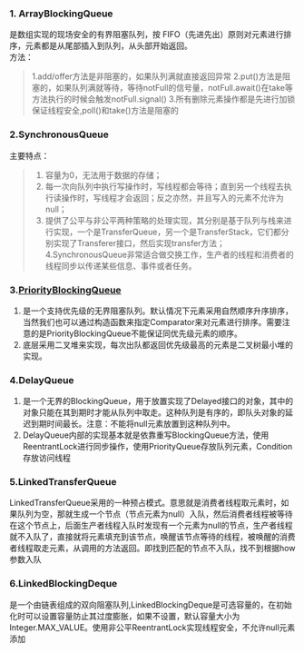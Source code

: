 ### 1. ArrayBlockingQueue
是数组实现的现场安全的有界阻塞队列，按 FIFO（先进先出）原则对元素进行排序，元素都是从尾部插入到队列，从头部开始返回。   
方法：
> 1.add/offer方法是非阻塞的，如果队列满就直接返回异常
> 2.put()方法是阻塞的，如果队列满就等待，等待notFull的信号量，notFull.await()在take等方法执行的时候会触发notFull.signal()
> 3.所有删除元素操作都是先进行加锁保证线程安全,poll()和take()方法是阻塞的
### 2.SynchronousQueue
主要特点：
> 1. 容量为0，无法用于数据的存储；
> 2.  每一次向队列中执行写操作时，写线程都会等待；直到另一个线程去执行读操作时，写线程才会返回；反之亦然，并且写入的元素不允许为null；
> 3. 提供了公平与非公平两种策略的处理实现，其分别是基于队列与栈来进行实现，一个是TransferQueue，另一个是TransferStack，它们都分别实现了Transferer接口，然后实现transfer方法；
> 4.SynchronousQueue非常适合做交换工作，生产者的线程和消费者的线程同步以传递某些信息、事件或者任务。
### 3.[PriorityBlockingQueue](https://www.jianshu.com/p/43954715aa28) 
1. 是一个支持优先级的无界阻塞队列。默认情况下元素采用自然顺序升序排序，当然我们也可以通过构造函数来指定Comparator来对元素进行排序。需要注意的是PriorityBlockingQueue不能保证同优先级元素的顺序。
2. 底层采用二叉堆来实现，每次出队都返回优先级最高的元素是二叉树最小堆的实现。
### 4.DelayQueue
1. 是一个无界的BlockingQueue，用于放置实现了Delayed接口的对象，其中的对象只能在其到期时才能从队列中取走。这种队列是有序的，即队头对象的延迟到期时间最长。注意：不能将null元素放置到这种队列中。
2. DelayQueue内部的实现基本就是依靠重写BlockingQueue方法，使用ReentrantLock进行同步操作，使用PriorityQueue存放队列元素，Condition存放访问线程
### 5.LinkedTransferQueue
LinkedTransferQueue采用的一种预占模式。意思就是消费者线程取元素时，如果队列为空，那就生成一个节点（节点元素为null）入队，然后消费者线程被等待在这个节点上，后面生产者线程入队时发现有一个元素为null的节点，生产者线程就不入队了，直接就将元素填充到该节点，唤醒该节点等待的线程，被唤醒的消费者线程取走元素，从调用的方法返回。即找到匹配的节点不入队，找不到根据how参数入队
### 6.LinkedBlockingDeque
是一个由链表组成的双向阻塞队列,LinkedBlockingDeque是可选容量的，在初始化时可以设置容量防止其过度膨胀，如果不设置，默认容量大小为Integer.MAX_VALUE。使用非公平ReentrantLock实现线程安全，不允许null元素添加

